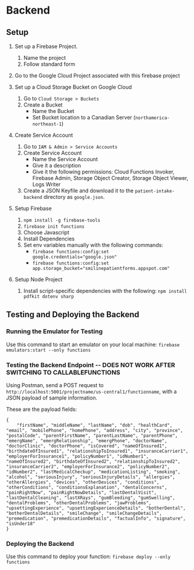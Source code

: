 # Backend

## Setup
1. Set up a Firebase Project.
   1. Name the project
   2. Follow standard form
2. Go to the Google Cloud Project associated with this firebase project
3. Set up a Cloud Storage Bucket on Google Cloud
   1. Go to `Cloud Storage > Buckets`
   2. Create a Bucket
        - Name the Bucket
        - Set Bucket location to a Canadian Server (`northamerica-northeast-1`)
4. Create Service Account
   1. Go to `IAM & Admin > Service Accounts`
   2. Create Service Account
        - Name the Service Account
        - Give it a description
        - Give it the following permissions: Cloud Functions Invoker, Firebase Admin, Storage Object Creator, Storage Object Viewer, Logs Writer
   3. Create a JSON Keyfile and download it to the `patient-intake-backend` directory as `google.json`.
5. Setup Firebase
   1. `npm install -g firebase-tools`
   2. `firebase init functions`
   3. Choose Javascript
   4. Install Dependencies
   5. Set env variables manually with the following commands:
      - `firebase functions:config:set google.credentials="google.json"`
      - `firebase functions:config:set app.storage_bucket="smilinepatientforms.appspot.com"`

6. Setup Node Project
   1. Install script-specific dependencies with the following: `npm install pdfkit dotenv sharp`

## Testing and Deploying the Backend
### Running the Emulator for Testing
Use this command to start an emulator on your local machine: `firebase emulators:start --only functions`
   
### Testing the Backend Endpoint -- DOES NOT WORK AFTER SWITCHING TO CALLABLEFUNCTIONS
Using Postman, send a POST request to `http://localhost:5001/projectname/us-central1/functionname`, with a JSON payload of sample information.

These are the payload fields:
```
{
    "firstName", "middleName", "lastName", "dob", "healthCard", "email", "mobilePhone", "homePhone", "address", "city", "province", "postalCode", "parentFirstName", "parentLastName", "parentPhone", "emergName", "emergRelationship", "emergPhone", "doctorName", "doctorClinic", "doctorPhone", "isCovered", "nameOfInsured1", "birthdateOfInsured1", "relationshipToInsured1", "insuranceCarrier1", "employerForInsurance1", "policyNumber1", "idNumber1", "nameOfInsured2", "birthdateOfInsured2", "relationshipToInsured2", "insuranceCarrier2", "employerForInsurance2", "policyNumber2", "idNumber2", "lastMedicalCheckup", "medicationListing", "smoking", "alcohol", "seriousInjury", "seriousInjuryDetails", "allergies", "otherAllergies", "devices", "otherDevices", "conditions", "otherConditions", "conditionsExplanation", "dentalConcerns", "painRightNow", "painRightNowDetails", "lastDentalVisit", "lastDentalCleaning", "lastXRays", "gumBleeding", "gumSwelling", "dentalProblems", "otherDentalProblems", "jawProblems", "upsettingExperience", "upsettingExperienceDetails", "botherDental", "botherDentalDetails", "smileChange", "smileChangeDetails", "premedication", "premedicationDetails", "factualInfo", "signature", "isUnder18" 
}
```

### Deploying the Backend
Use this command to deploy your function: `firebase deploy --only functions`

